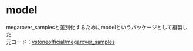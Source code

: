 # model
megarover_samplesと差別化するためにmodelというパッケージとして複製した  
元コード：[vstoneofficial/megarover_samples](https://github.com/vstoneofficial/megarover_samples)
